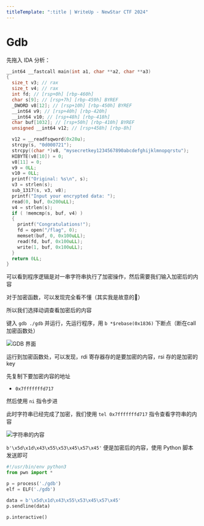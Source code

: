 ```yaml
---
titleTemplate: ":title | WriteUp - NewStar CTF 2024"
---
```


# Gdb

先拖入 IDA 分析：

```c
__int64 __fastcall main(int a1, char **a2, char **a3)
{
  size_t v3; // rax
  size_t v4; // rax
  int fd; // [rsp+0h] [rbp-460h]
  char s[9]; // [rsp+7h] [rbp-459h] BYREF
  _DWORD v8[12]; // [rsp+10h] [rbp-450h] BYREF
  __int64 v9; // [rsp+40h] [rbp-420h]
  __int64 v10; // [rsp+48h] [rbp-418h]
  char buf[1032]; // [rsp+50h] [rbp-410h] BYREF
  unsigned __int64 v12; // [rsp+458h] [rbp-8h]

  v12 = __readfsqword(0x28u);
  strcpy(s, "0d000721");
  strcpy((char *)v8, "mysecretkey1234567890abcdefghijklmnopqrstu");
  HIBYTE(v8[10]) = 0;
  v8[11] = 0;
  v9 = 0LL;
  v10 = 0LL;
  printf("Original: %s\n", s);
  v3 = strlen(s);
  sub_1317(s, v3, v8);
  printf("Input your encrypted data: ");
  read(0, buf, 0x200uLL);
  v4 = strlen(s);
  if ( !memcmp(s, buf, v4) )
  {
    printf("Congratulations!");
    fd = open("/flag", 0);
    memset(buf, 0, 0x100uLL);
    read(fd, buf, 0x100uLL);
    write(1, buf, 0x100uLL);
  }
  return 0LL;
}
```

可以看到程序逻辑是对一串字符串执行了加密操作，然后需要我们输入加密后的内容

对于加密函数，可以发现完全看不懂<span data-desc>（其实我是故意的🥰）</span>

所以我们选择动调查看加密后的内容

键入 `gdb ./gdb` 并运行，先运行程序，用 `b *$rebase(0x1836)` 下断点（断在call 加密函数处）

![GDB 界面](/assets/images/wp/2024/week1/gdb_1.png)

运行到加密函数处，可以发现，rdi 寄存器存的是要加密的内容，rsi 存的是加密的 key

先复制下要加密内容的地址

- `0x7fffffffd717`

然后使用 `ni` 指令步进

此时字符串已经完成了加密，我们使用 `tel 0x7fffffffd717` 指令查看字符串的内容

![字符串的内容](/assets/images/wp/2024/week1/gdb_2.png)

`b'\x5d\x1d\x43\x55\x53\x45\x57\x45'` 便是加密后的内容，使用 Python 脚本发送即可

```python
#!/usr/bin/env python3
from pwn import *

p = process('./gdb')
elf = ELF('./gdb')

data = b'\x5d\x1d\x43\x55\x53\x45\x57\x45'
p.sendline(data)

p.interactive()
```
